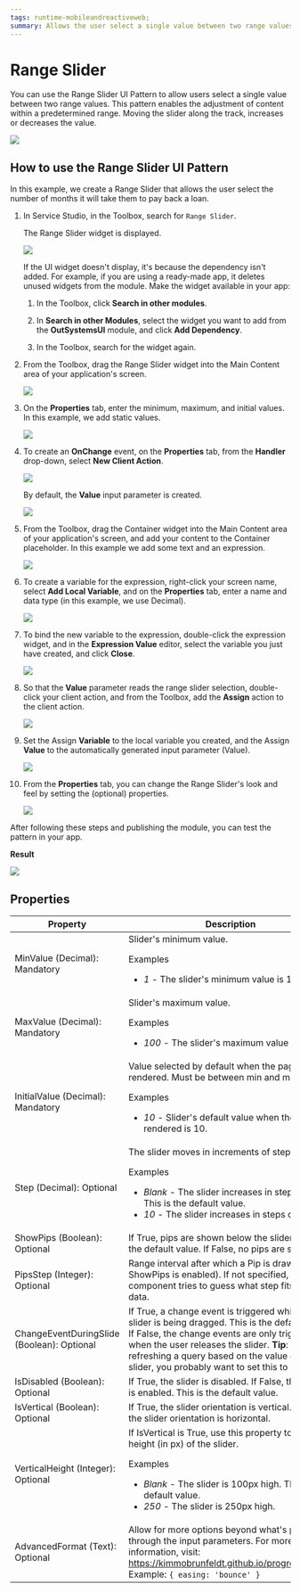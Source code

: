 ```yaml
---
tags: runtime-mobileandreactiveweb;  
summary: Allows the user select a single value between two range values.
---
```


# Range Slider

You can use the Range Slider UI Pattern to allow users select a single value between two range values. This pattern enables the adjustment of content within a predetermined range. Moving the slider along the track, increases or decreases the value.  

![](images/rangeslider-1.png)

## How to use the Range Slider UI Pattern

In this example, we create a Range Slider that allows the user select the number of months it will take them to pay back a loan.

1. In Service Studio, in the Toolbox, search for `Range Slider`.

    The Range Slider widget is displayed.

    ![](images/rangeslider-2-ss.png)

    If the UI widget doesn't display, it's because the dependency isn't added. For example, if you are using a ready-made app, it deletes unused widgets from the module. Make the widget available in your app:

    1. In the Toolbox, click **Search in other modules**.
    
    1. In **Search in other Modules**, select the widget you want to add from the **OutSystemsUI** module, and click **Add Dependency**. 
    
    1. In the Toolbox, search for the widget again.

1. From the Toolbox, drag the Range Slider widget into the Main Content area of your application's screen.

    ![](images/rangeslider-3-ss.png)

1. On the **Properties** tab, enter the minimum, maximum, and  initial values. In this example, we add static values.

    ![](images/rangeslider-5-ss.png)

1. To create an **OnChange** event, on the **Properties** tab, from the **Handler** drop-down, select **New Client Action**.

    ![](images/rangeslider-4-ss.png)

    By default, the **Value** input parameter is created.  

    ![](images/rangeslider-6-ss.png)

1. From the Toolbox, drag the Container widget into the Main Content area of your application's screen, and add your content to the Container placeholder. In this example we add some text and an expression.

    ![](images/rangeslider-7-ss.png)

1. To create a variable for the expression, right-click your screen name, select **Add Local Variable**, and on the **Properties** tab, enter a name and data type (in this example, we use Decimal).

    ![](images/rangeslider-8-ss.png)

1. To bind the new variable to the expression, double-click the expression widget, and in the **Expression Value** editor, select the variable you just have created, and click **Close**.

    ![](images/rangeslider-9-ss.png)

1. So that the **Value** parameter reads the range slider selection, double-click your client action, and from the Toolbox, add the **Assign** action to the client action.

    ![](images/rangeslider-10-ss.png)

1. Set the Assign **Variable** to the local variable you created, and the Assign **Value** to the automatically generated input parameter (Value).

    ![](images/rangeslider-11-ss.png)

1. From the **Properties** tab, you can change the Range Slider's look and feel by setting the (optional) properties.

    ![](images/rangeslider-14-ss.png)

After following these steps and publishing the module, you can test the pattern in your app.

**Result**

![](images/rangeslider-12-ss.png)

## Properties

| Property | Description |
|---|---|
|MinValue (Decimal): Mandatory  |  Slider's minimum value. <p>Examples <ul><li>_1_ - The slider's minimum value is 1.</li> </ul></p> |
|MaxValue (Decimal): Mandatory  |  Slider's maximum value. <p>Examples <ul><li>_100_ - The slider's maximum value is 100.</li></ul></p> |
|InitialValue (Decimal): Mandatory  |  Value selected by default when the page is rendered. Must be between min and max values. <p>Examples <ul><li>_10_ - Slider's default value when the page is rendered is 10.</li></ul></p> |
|Step (Decimal): Optional  | The slider moves in increments of steps.<p>Examples <ul><li>_Blank_ - The slider increases in steps of 1. This is the default value. </li><li>_10_ - The slider increases in steps of 10.</li></ul></p> |
|ShowPips (Boolean): Optional  | If True, pips are shown below the slider. This is the default value. If False, no pips are shown. |
|PipsStep (Integer): Optional  |  Range interval after which a Pip is drawn (when ShowPips is enabled). If not specified, the component tries to guess what step fits your data. |
|ChangeEventDuringSlide (Boolean): Optional  | If True, a change event is triggered while the slider is being dragged. This is the default value. If False, the change events are only triggered when the user releases the slider. **Tip**: If you're refreshing a query based on the value of the slider, you probably want to set this to False. |
|IsDisabled (Boolean): Optional | If True, the slider is disabled. If False, the slider is enabled. This is the default value. |
|IsVertical (Boolean): Optional | If True, the slider orientation is vertical. If False, the slider orientation is horizontal. |
|VerticalHeight (Integer): Optional | If IsVertical is True, use this property to set the height (in px) of the slider. <p>Examples <ul><li>_Blank_ - The slider is 100px high. This is the default value. </li><li>_250_ - The slider is 250px high.</li></ul></p> |
|AdvancedFormat (Text): Optional  |  Allow for more options beyond what's provided through the input parameters. For more information, visit: <https://kimmobrunfeldt.github.io/progressbar.js/>. Example: `{ easing: 'bounce' }` |

